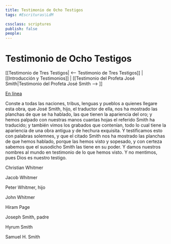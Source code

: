 ```yaml
---
title: Testimonio de Ocho Testigos
tags: #Escrituras\LdM

cssclass: scriptures
publish: false
people:
---
```


# Testimonio de Ocho Testigos
[[Testimonio de Tres Testigos| <-- Testimonio de Tres Testigos]] | [[Introducción y Testimonios]] | [[Testimonio del Profeta José Smith|Testimonio del Profeta José Smith --> ]]

[En línea](https://www.churchofjesuschrist.org/study/scriptures/bofm/eight?lang=spa)

Conste a todas las naciones, tribus, lenguas y pueblos a quienes llegare esta obra, que José Smith, hijo, el traductor de ella, nos ha mostrado las planchas de que se ha hablado, las que tienen la apariencia del oro; y hemos palpado con nuestras manos cuantas hojas el referido Smith ha traducido; y también vimos los grabados que contenían, todo lo cual tiene la apariencia de una obra antigua y de hechura exquisita. Y testificamos esto con palabras solemnes, y que el citado Smith nos ha mostrado las planchas de que hemos hablado, porque las hemos visto y sopesado, y con certeza sabemos que el susodicho Smith las tiene en su poder. Y damos nuestros nombres al mundo en testimonio de lo que hemos visto. Y no mentimos, pues Dios es nuestro testigo.

Christian Whitmer

Jacob Whitmer

Peter Whitmer, hijo

John Whitmer

Hiram Page

Joseph Smith, padre

Hyrum Smith

Samuel H. Smith

